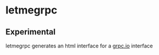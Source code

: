 # letmegrpc

## Experimental

letmegrpc generates an html interface for a [grpc.io](http://www.grpc.io/) interface

